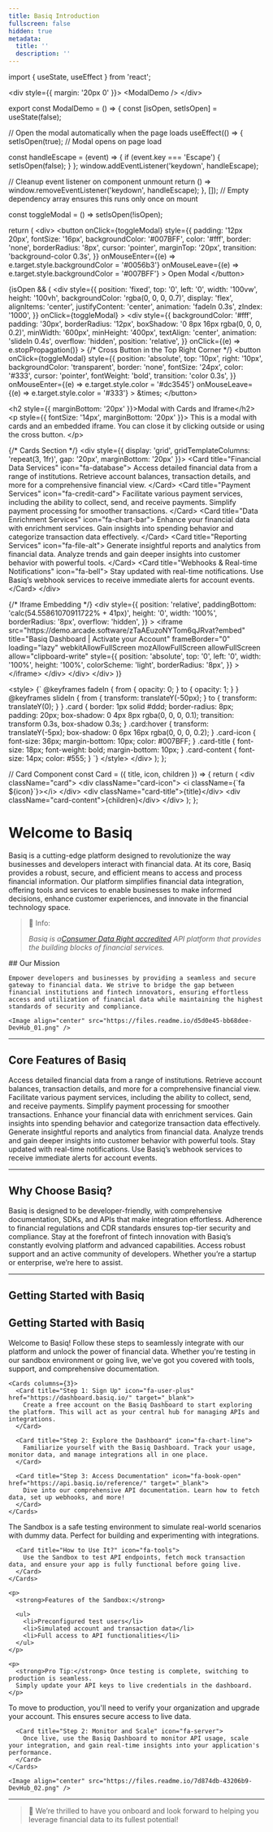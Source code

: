 ```yaml
---
title: Basiq Introduction
fullscreen: false
hidden: true
metadata:
  title: ''
  description: ''
---
```

import \{ useState, useEffect } from 'react';

\<div style=\{\{ margin: '20px 0' }}>
&#x20; \<ModalDemo />
\</div>

export const ModalDemo = () => \{
&#x20; const \[isOpen, setIsOpen] = useState(false);

&#x20; // Open the modal automatically when the page loads
&#x20; useEffect(() => \{
&#x20;   setIsOpen(true);  // Modal opens on page load

&#x20;   const handleEscape = (event) => \{
&#x20;     if (event.key === 'Escape') \{
&#x20;       setIsOpen(false);
&#x20;     }
&#x20;   };
&#x20;   window\.addEventListener('keydown', handleEscape);

&#x20;   // Cleanup event listener on component unmount
&#x20;   return () => window\.removeEventListener('keydown', handleEscape);
&#x20; }, \[]); // Empty dependency array ensures this runs only once on mount

&#x20; const toggleModal = () => setIsOpen(!isOpen);

&#x20; return (
&#x20;   \<div>
&#x20;     \<button
&#x20;       onClick=\{toggleModal}
&#x20;       style=\{\{
&#x20;         padding: '12px 20px',
&#x20;         fontSize: '16px',
&#x20;         backgroundColor: '#007BFF',
&#x20;         color: '#fff',
&#x20;         border: 'none',
&#x20;         borderRadius: '8px',
&#x20;         cursor: 'pointer',
&#x20;         marginTop: '20px',
&#x20;         transition: 'background-color 0.3s',
&#x20;       }}
&#x20;       onMouseEnter=\{(e) => e.target.style.backgroundColor = '#0056b3'}
&#x20;       onMouseLeave=\{(e) => e.target.style.backgroundColor = '#007BFF'}
&#x20;     \>
&#x20;       Open Modal
&#x20;     \</button>

&#x20;     \{isOpen && (
&#x20;       \<div
&#x20;         style=\{\{
&#x20;           position: 'fixed',
&#x20;           top: '0',
&#x20;           left: '0',
&#x20;           width: '100vw',
&#x20;           height: '100vh',
&#x20;           backgroundColor: 'rgba(0, 0, 0, 0.7)',
&#x20;           display: 'flex',
&#x20;           alignItems: 'center',
&#x20;           justifyContent: 'center',
&#x20;           animation: 'fadeIn 0.3s',
&#x20;           zIndex: '1000',
&#x20;         }}
&#x20;         onClick=\{toggleModal}
&#x20;       \>
&#x20;         \<div
&#x20;           style=\{\{
&#x20;             backgroundColor: '#fff',
&#x20;             padding: '30px',
&#x20;             borderRadius: '12px',
&#x20;             boxShadow: '0 8px 16px rgba(0, 0, 0, 0.2)',
&#x20;             minWidth: '600px',
&#x20;             minHeight: '400px',
&#x20;             textAlign: 'center',
&#x20;             animation: 'slideIn 0.4s',
&#x20;             overflow: 'hidden',
&#x20;             position: 'relative',
&#x20;           }}
&#x20;           onClick=\{(e) => e.stopPropagation()}
&#x20;         \>
&#x20;           \{/\* Cross Button in the Top Right Corner \*/}
&#x20;           \<button
&#x20;             onClick=\{toggleModal}
&#x20;             style=\{\{
&#x20;               position: 'absolute',
&#x20;               top: '10px',
&#x20;               right: '10px',
&#x20;               backgroundColor: 'transparent',
&#x20;               border: 'none',
&#x20;               fontSize: '24px',
&#x20;               color: '#333',
&#x20;               cursor: 'pointer',
&#x20;               fontWeight: 'bold',
&#x20;               transition: 'color 0.3s',
&#x20;             }}
&#x20;             onMouseEnter=\{(e) => e.target.style.color = '#dc3545'}
&#x20;             onMouseLeave=\{(e) => e.target.style.color = '#333'}
&#x20;           \>
&#x20;             \&times;
&#x20;           \</button>

&#x20;           \<h2 style=\{\{ marginBottom: '20px' }}>Modal with Cards and Iframe\</h2>
&#x20;           \<p style=\{\{ fontSize: '14px', marginBottom: '20px' }}>
&#x20;             This is a modal with cards and an embedded iframe. You can close it by clicking outside or using the cross button.
&#x20;           \</p>

&#x20;           \{/\* Cards Section \*/}
&#x20;           \<div style=\{\{ display: 'grid', gridTemplateColumns: 'repeat(3, 1fr)', gap: '20px', marginBottom: '20px' }}>
&#x20;             \<Card title="Financial Data Services" icon="fa-database">
&#x20;               Access detailed financial data from a range of institutions. Retrieve account balances, transaction details, and more for a comprehensive financial view.
&#x20;             \</Card>
&#x20;             \<Card title="Payment Services" icon="fa-credit-card">
&#x20;               Facilitate various payment services, including the ability to collect, send, and receive payments. Simplify payment processing for smoother transactions.
&#x20;             \</Card>
&#x20;             \<Card title="Data Enrichment Services" icon="fa-chart-bar">
&#x20;               Enhance your financial data with enrichment services. Gain insights into spending behavior and categorize transaction data effectively.
&#x20;             \</Card>
&#x20;             \<Card title="Reporting Services" icon="fa-file-alt">
&#x20;               Generate insightful reports and analytics from financial data. Analyze trends and gain deeper insights into customer behavior with powerful tools.
&#x20;             \</Card>
&#x20;             \<Card title="Webhooks & Real-time Notifications" icon="fa-bell">
&#x20;               Stay updated with real-time notifications. Use Basiq’s webhook services to receive immediate alerts for account events.
&#x20;             \</Card>
&#x20;           \</div>

&#x20;           \{/\* Iframe Embedding \*/}
&#x20;           \<div
&#x20;             style=\{\{
&#x20;               position: 'relative',
&#x20;               paddingBottom: 'calc(54.55861070911722% + 41px)',
&#x20;               height: '0',
&#x20;               width: '100%',
&#x20;               borderRadius: '8px',
&#x20;               overflow: 'hidden',
&#x20;             }}
&#x20;           \>
&#x20;             \<iframe
&#x20;               src="https\://demo.arcade.software/zTaAEuzoNYTom6qJRvat?embed"
&#x20;               title="Basiq Dashboard | Activate your Account"
&#x20;               frameBorder="0"
&#x20;               loading="lazy"
&#x20;               webkitAllowFullScreen
&#x20;               mozAllowFullScreen
&#x20;               allowFullScreen
&#x20;               allow="clipboard-write"
&#x20;               style=\{\{
&#x20;                 position: 'absolute',
&#x20;                 top: '0',
&#x20;                 left: '0',
&#x20;                 width: '100%',
&#x20;                 height: '100%',
&#x20;                 colorScheme: 'light',
&#x20;                 borderRadius: '8px',
&#x20;               }}
&#x20;             \>\</iframe>
&#x20;           \</div>
&#x20;         \</div>
&#x20;       \</div>
&#x20;     )}

&#x20;     \<style>
&#x20;       \{\`
&#x20;         @keyframes fadeIn \{
&#x20;           from \{ opacity: 0; }
&#x20;           to \{ opacity: 1; }
&#x20;         }
&#x20;         @keyframes slideIn \{
&#x20;           from \{ transform: translateY(-50px); }
&#x20;           to \{ transform: translateY(0); }
&#x20;         }
&#x20;         .card \{
&#x20;           border: 1px solid #ddd;
&#x20;           border-radius: 8px;
&#x20;           padding: 20px;
&#x20;           box-shadow: 0 4px 8px rgba(0, 0, 0, 0.1);
&#x20;           transition: transform 0.3s, box-shadow 0.3s;
&#x20;         }
&#x20;         .card:hover \{
&#x20;           transform: translateY(-5px);
&#x20;           box-shadow: 0 6px 16px rgba(0, 0, 0, 0.2);
&#x20;         }
&#x20;         .card-icon \{
&#x20;           font-size: 36px;
&#x20;           margin-bottom: 10px;
&#x20;           color: #007BFF;
&#x20;         }
&#x20;         .card-title \{
&#x20;           font-size: 18px;
&#x20;           font-weight: bold;
&#x20;           margin-bottom: 10px;
&#x20;         }
&#x20;         .card-content \{
&#x20;           font-size: 14px;
&#x20;           color: #555;
&#x20;         }
&#x20;       \`}
&#x20;     \</style>
&#x20;   \</div>
&#x20; );
};

// Card Component
const Card = (\{ title, icon, children }) => \{
&#x20; return (
&#x20;   \<div className="card">
&#x20;     \<div className="card-icon">
&#x20;       \<i className=\{\`fa $\{icon}\`}>\</i>
&#x20;     \</div>
&#x20;     \<div className="card-title">\{title}\</div>
&#x20;     \<div className="card-content">\{children}\</div>
&#x20;   \</div>
&#x20; );
};


# Welcome to Basiq

Basiq is a cutting-edge platform designed to revolutionize the way businesses and developers interact with financial data. At its core, Basiq provides a robust, secure, and efficient means to access and process financial information. Our platform simplifies financial data integration, offering tools and services to enable businesses to make informed decisions, enhance customer experiences, and innovate in the financial technology space.

> 📘 Info:
>
> *Basiq is a[Consumer Data Right accredited](https://www.basiq.io/blog/basiq-launches-cdr-data-holder-and-data-recipient-solution/) API platform that provides the building blocks of financial services.*

<Columns layout="auto">
  <Column>
    ## Our Mission

    Empower developers and businesses by providing a seamless and secure gateway to financial data. We strive to bridge the gap between financial institutions and fintech innovators, ensuring effortless access and utilization of financial data while maintaining the highest standards of security and compliance.
  </Column>

  <Column>
    <p />

    <Image align="center" src="https://files.readme.io/d5d0e45-bb68dee-DevHub_01.png" />
  </Column>
</Columns>

***

## Core Features of Basiq

<Cards columns={3}>
  <Card title="Financial Data Services" icon="fa-database">
    Access detailed financial data from a range of institutions. Retrieve account balances, transaction details, and more for a comprehensive financial view.
  </Card>

  <Card title="Payment Services" icon="fa-credit-card">
    Facilitate various payment services, including the ability to collect, send, and receive payments. Simplify payment processing for smoother transactions.
  </Card>

  <Card title="Data Enrichment Services" icon="fa-chart-bar">
    Enhance your financial data with enrichment services. Gain insights into spending behavior and categorize transaction data effectively.
  </Card>

  <Card title="Reporting Services" icon="fa-file-alt">
    Generate insightful reports and analytics from financial data. Analyze trends and gain deeper insights into customer behavior with powerful tools.
  </Card>

  <Card title="Webhooks & Real-time Notifications" icon="fa-bell">
    Stay updated with real-time notifications. Use Basiq’s webhook services to receive immediate alerts for account events.
  </Card>
</Cards>

***

## Why Choose Basiq?

<Cards columns={2}>
  <Card title="Ease of Integration" icon="fa-code">
    Basiq is designed to be developer-friendly, with comprehensive documentation, SDKs, and APIs that make integration effortless.
  </Card>

  <Card title="Compliance and Security" icon="fa-shield-alt">
    Adherence to financial regulations and <Glossary>CDR</Glossary> standards ensures top-tier security and compliance.
  </Card>

  <Card title="Innovative Solutions" icon="fa-lightbulb">
    Stay at the forefront of fintech innovation with Basiq’s constantly evolving platform and advanced capabilities.
  </Card>

  <Card title="Support and Community" icon="fa-users">
    Access robust support and an active community of developers. Whether you’re a startup or enterprise, we’re here to assist.
  </Card>
</Cards>

***

## Getting Started with Basiq

## Getting Started with Basiq

<Tabs>
  <Tab title="Overview">
    Welcome to Basiq! Follow these steps to seamlessly integrate with our platform and unlock the power of financial data. Whether you're testing in our sandbox environment or going live, we've got you covered with tools, support, and comprehensive documentation.

    <Cards columns={3}>
      <Card title="Step 1: Sign Up" icon="fa-user-plus" href="https://dashboard.basiq.io/" target="_blank">
        Create a free account on the Basiq Dashboard to start exploring the platform. This will act as your central hub for managing APIs and integrations.
      </Card>

      <Card title="Step 2: Explore the Dashboard" icon="fa-chart-line">
        Familiarize yourself with the Basiq Dashboard. Track your usage, monitor data, and manage integrations all in one place.
      </Card>

      <Card title="Step 3: Access Documentation" icon="fa-book-open" href="https://api.basiq.io/reference/" target="_blank">
        Dive into our comprehensive API documentation. Learn how to fetch data, set up webhooks, and more!
      </Card>
    </Cards>
  </Tab>

  <Tab title="Sandbox Environment">
    <Cards columns={2}>
      <Card title="What is the Sandbox?" icon="fa-flask">
        The Sandbox is a safe testing environment to simulate real-world scenarios with dummy data. Perfect for building and experimenting with integrations.
      </Card>

      <Card title="How to Use It?" icon="fa-tools">
        Use the Sandbox to test API endpoints, fetch mock transaction data, and ensure your app is fully functional before going live.
      </Card>
    </Cards>

    <p>
      <strong>Features of the Sandbox:</strong>

      <ul>
        <li>Preconfigured test users</li>
        <li>Simulated account and transaction data</li>
        <li>Full access to API functionalities</li>
      </ul>
    </p>

    <p>
      <strong>Pro Tip:</strong> Once testing is complete, switching to production is seamless.
      Simply update your API keys to live credentials in the dashboard.
    </p>
  </Tab>

  <Tab title="Moving to Production">
    <Cards columns={2}>
      <Card title="Step 1: Upgrade Your Account" icon="fa-rocket">
        To move to production, you'll need to verify your organization and upgrade your account. This ensures secure access to live data.
      </Card>

      <Card title="Step 2: Monitor and Scale" icon="fa-server">
        Once live, use the Basiq Dashboard to monitor API usage, scale your integration, and gain real-time insights into your application's performance.
      </Card>
    </Cards>

    <Image align="center" src="https://files.readme.io/7d874db-43206b9-DevHub_02.png" />
  </Tab>
</Tabs>

***

> 📘 We’re thrilled to have you onboard and look forward to helping you leverage financial data to its fullest potential!